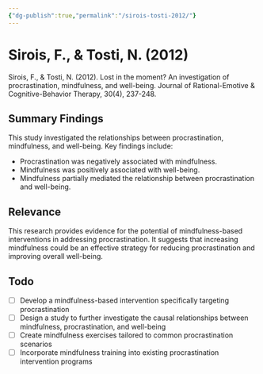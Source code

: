 ```yaml
---
{"dg-publish":true,"permalink":"/sirois-tosti-2012/"}
---
```


# Sirois, F., & Tosti, N. (2012)

Sirois, F., & Tosti, N. (2012). Lost in the moment? An investigation of procrastination, mindfulness, and well-being. Journal of Rational-Emotive & Cognitive-Behavior Therapy, 30(4), 237-248.

## Summary Findings
This study investigated the relationships between procrastination, mindfulness, and well-being. Key findings include:
- Procrastination was negatively associated with mindfulness.
- Mindfulness was positively associated with well-being.
- Mindfulness partially mediated the relationship between procrastination and well-being.

## Relevance
This research provides evidence for the potential of mindfulness-based interventions in addressing procrastination. It suggests that increasing mindfulness could be an effective strategy for reducing procrastination and improving overall well-being.

## Todo
- [ ] Develop a mindfulness-based intervention specifically targeting procrastination
- [ ] Design a study to further investigate the causal relationships between mindfulness, procrastination, and well-being
- [ ] Create mindfulness exercises tailored to common procrastination scenarios
- [ ] Incorporate mindfulness training into existing procrastination intervention programs
